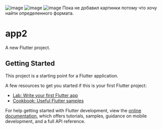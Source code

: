 ![image](https://github.com/user-attachments/assets/5a2f7f61-2a84-45ae-a465-b1cb83c037c2)
![image](https://github.com/user-attachments/assets/47276936-191f-44f9-a9cf-7cb67305108a)
![image](https://github.com/user-attachments/assets/7f045b33-5a52-4c6a-93dd-59ea634bcab7)
Пока не добавил картинки потому что хочу найти определенного формата.



# app2

A new Flutter project.

## Getting Started

This project is a starting point for a Flutter application.

A few resources to get you started if this is your first Flutter project:

- [Lab: Write your first Flutter app](https://docs.flutter.dev/get-started/codelab)
- [Cookbook: Useful Flutter samples](https://docs.flutter.dev/cookbook)

For help getting started with Flutter development, view the
[online documentation](https://docs.flutter.dev/), which offers tutorials,
samples, guidance on mobile development, and a full API reference.
